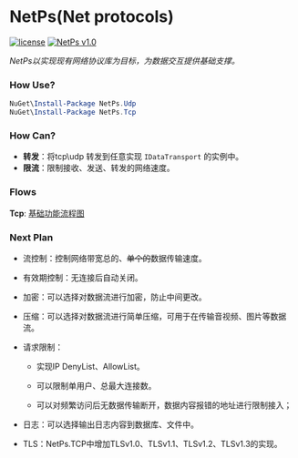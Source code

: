 # NetPs(Net protocols)

[![license](https://img.shields.io/github/license/NetProtocols/NetPs)](https://github.com/NetProtocols/NetPs/blob/main/LICENSE)
[![NetPs v1.0](https://github.com/NetProtocols/NetPs/actions/workflows/dotnet-desktop.yml/badge.svg)](https://github.com/NetProtocols/NetPs/actions/workflows/dotnet-desktop.yml)

*NetPs以实现现有网络协议库为目标，为数据交互提供基础支撑。*

### How Use?

```powershell
NuGet\Install-Package NetPs.Udp
NuGet\Install-Package NetPs.Tcp
```

### How Can?

- **转发**：将tcp\udp 转发到任意实现 ```IDataTransport``` 的实例中。
- **限流**：限制接收、发送、转发的网络速度。

### Flows

**Tcp**: [基础功能流程图](src/NetPs.Tcp/doc/readme.md)

### Next Plan

- 流控制：控制网络带宽总的、~~单个的~~数据传输速度。

- 有效期控制：无连接后自动关闭。

- 加密：可以选择对数据流进行加密，防止中间更改。

- 压缩：可以选择对数据流进行简单压缩，可用于在传输音视频、图片等数据流。

- 请求限制：
  
  - 实现IP DenyList、AllowList。
  
  - 可以限制单用户、总最大连接数。
  
  - 可以对频繁访问后无数据传输断开，数据内容报错的地址进行限制接入；

- 日志：可以选择输出日志内容到数据库、文件中。

- TLS：NetPs.TCP中增加TLSv1.0、TLSv1.1、TLSv1.2、TLSv1.3的实现。
